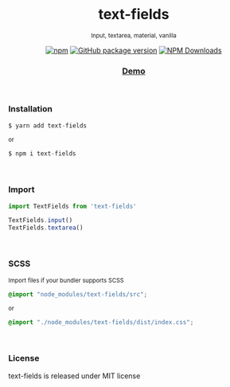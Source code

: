 <div align="center">
<br>

<h1>text-fields</h1>

<p><sup>Input, textarea, material, vanilla</sup></p>

[![npm](https://img.shields.io/npm/v/text-fields.svg?colorB=brightgreen)](https://www.npmjs.com/package/text-fields)
[![GitHub package version](https://img.shields.io/github/package-json/v/ux-ui-pro/text-fields.svg)](https://github.com/ux-ui-pro/text-fields)
[![NPM Downloads](https://img.shields.io/npm/dm/text-fields.svg?style=flat)](https://www.npmjs.org/package/text-fields)

<h3><a href="https://codepen.io/ux-ui/full/PoxqOvp">Demo</a></h3>
</div>
<br>

### Installation
```javascript
$ yarn add text-fields
```
<sup>or</sup>
```javascript
$ npm i text-fields
```
<br>

### Import
```javascript
import TextFields from 'text-fields'
```
```javascript
TextFields.input()
TextFields.textarea()
```
<br>

### SCSS
<sup>Import files if your bundler supports SCSS</sup>
```CSS
@import "node_modules/text-fields/src";
```
<sup>or</sup>
```CSS
@import "./node_modules/text-fields/dist/index.css";
```
<br>

### License
text-fields is released under MIT license
